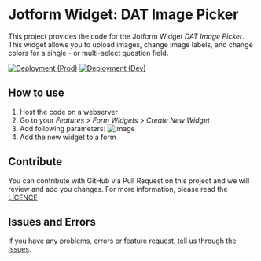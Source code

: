 # Jotform Widget: DAT Image Picker
This project provides the code for the Jotform Widget *DAT Image Picker*.
This widget allows you to upload images, change image labels, and change colors for a single - or multi-select question field. 

[![Deployment (Prod)](https://github.com/Digital-A-TEAM/jotform-widget-image-picker/actions/workflows/main.yml/badge.svg?branch=main)](https://github.com/Digital-A-TEAM/jotform-widget-image-picker/actions/workflows/main.yml) [![Deployment (Dev)](https://github.com/Digital-A-TEAM/jotform-widget-image-picker/actions/workflows/dev.yml/badge.svg?branch=dev)](https://github.com/Digital-A-TEAM/jotform-widget-image-picker/actions/workflows/dev.yml)

## How to use
1. Host the code on a webserver
2. Go to your *Features* > *Form Widgets* > *Create New Widget*
3. Add following parameters:
![image](https://user-images.githubusercontent.com/24431825/150968642-4b80585e-6fe9-46f0-a405-d91130b0369b.png)
4. Add the new widget to a form


## Contribute
You can contribute with GitHub via Pull Request on this project and we will review and add you changes.
For more information, please read the [LICENCE](https://github.com/Digital-A-TEAM/jotform-widget-image-picker/blob/main/LICENSE)

## Issues and Errors
If you have any problems, errors or feature request, tell  us through the [Issues](https://github.com/Digital-A-TEAM/jotform-widget-image-picker/issues). 

